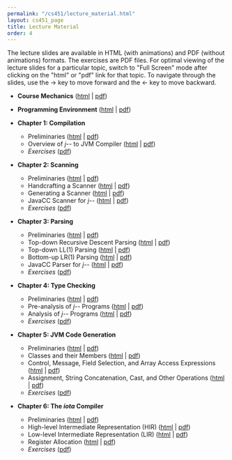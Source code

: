 ```yaml
---
permalink: "/cs451/lecture_material.html"
layout: cs451_page
title: Lecture Material
order: 4
---
```


The lecture slides are available in HTML (with animations) and PDF (without animations) formats. The exercises are PDF files. For optimal viewing of the lecture slides for a particular topic, switch to "Full Screen" mode after clicking on the "html" or "pdf" link for that topic. To navigate through the slides, use the &rarr; key to move forward and the &larr; key to move backward.

- **Course Mechanics** ([html](https://www.cs.umb.edu/~siyer/teaching/cs451/CourseMechanics.html) \| [pdf](https://www.cs.umb.edu/~siyer/teaching/cs451/CourseMechanics.pdf))

- **Programming Environment** ([html](https://www.cs.umb.edu/~siyer/teaching/cs451/ProgrammingEnvironment.html) \| [pdf](https://www.cs.umb.edu/~siyer/teaching/cs451/ProgrammingEnvironment.pdf))

- **Chapter 1: Compilation** 
  - Preliminaries ([html](https://www.cs.umb.edu/~siyer/teaching/cs451/Compilation1.html) \| [pdf](https://www.cs.umb.edu/~siyer/teaching/cs451/Compilation1.pdf))
  - Overview of *j\-\-* to JVM Compiler ([html](https://www.cs.umb.edu/~siyer/teaching/cs451/Compilation2.html) \| [pdf](https://www.cs.umb.edu/~siyer/teaching/cs451/Compilation2.pdf))
  - *Exercises* ([pdf](https://www.cs.umb.edu/~siyer/teaching/cs451/compilation_exercises.pdf))
  
- **Chapter 2: Scanning**
  - Preliminaries ([html](https://www.cs.umb.edu/~siyer/teaching/cs451/Scanning1.html) \| [pdf](https://www.cs.umb.edu/~siyer/teaching/cs451/Scanning1.pdf))
  - Handcrafting a Scanner ([html](https://www.cs.umb.edu/~siyer/teaching/cs451/Scanning2.html) \| [pdf](https://www.cs.umb.edu/~siyer/teaching/cs451/Scanning2.pdf))
  - Generating a Scanner ([html](https://www.cs.umb.edu/~siyer/teaching/cs451/Scanning3.html) \| [pdf](https://www.cs.umb.edu/~siyer/teaching/cs451/Scanning3.pdf))
  - JavaCC Scanner for *j\-\-* ([html](https://www.cs.umb.edu/~siyer/teaching/cs451/Scanning4.html) \| [pdf](https://www.cs.umb.edu/~siyer/teaching/cs451/Scanning4.pdf))
  - *Exercises* ([pdf](https://www.cs.umb.edu/~siyer/teaching/cs451/scanning_exercises.pdf))
  
- **Chapter 3: Parsing**
  - Preliminaries ([html](https://www.cs.umb.edu/~siyer/teaching/cs451/Parsing1.html) \| [pdf](https://www.cs.umb.edu/~siyer/teaching/cs451/Parsing1.pdf))
  - Top-down Recursive Descent Parsing ([html](https://www.cs.umb.edu/~siyer/teaching/cs451/Parsing2.html) \| [pdf](https://www.cs.umb.edu/~siyer/teaching/cs451/Parsing2.pdf))
  - Top-down LL(1) Parsing ([html](https://www.cs.umb.edu/~siyer/teaching/cs451/Parsing3.html) \| [pdf](https://www.cs.umb.edu/~siyer/teaching/cs451/Parsing3.pdf))
  - Bottom-up LR(1) Parsing ([html](https://www.cs.umb.edu/~siyer/teaching/cs451/Parsing4.html) \| [pdf](https://www.cs.umb.edu/~siyer/teaching/cs451/Parsing4.pdf))
  - JavaCC Parser for *j\-\-* ([html](https://www.cs.umb.edu/~siyer/teaching/cs451/Parsing5.html) \| [pdf](https://www.cs.umb.edu/~siyer/teaching/cs451/Parsing5.pdf))
  - *Exercises* ([pdf](https://www.cs.umb.edu/~siyer/teaching/cs451/parsing_exercises.pdf))
  
- **Chapter 4: Type Checking**
  - Preliminaries ([html](https://www.cs.umb.edu/~siyer/teaching/cs451/TypeChecking1.html) \| [pdf](https://www.cs.umb.edu/~siyer/teaching/cs451/TypeChecking1.pdf))
  - Pre-analysis of *j\-\-* Programs ([html](https://www.cs.umb.edu/~siyer/teaching/cs451/TypeChecking2.html) \| [pdf](https://www.cs.umb.edu/~siyer/teaching/cs451/TypeChecking2.pdf))
  - Analysis of *j\-\-* Programs ([html](https://www.cs.umb.edu/~siyer/teaching/cs451/TypeChecking3.html) \| [pdf](https://www.cs.umb.edu/~siyer/teaching/cs451/TypeChecking3.pdf))
  - *Exercises* ([pdf](https://www.cs.umb.edu/~siyer/teaching/cs451/type_checking_exercises.pdf))
  
- **Chapter 5: JVM Code Generation**
  - Preliminaries ([html](https://www.cs.umb.edu/~siyer/teaching/cs451/JvmCodegen1.html) \| [pdf](https://www.cs.umb.edu/~siyer/teaching/cs451/JvmCodegen1.pdf))
  - Classes and their Members ([html](https://www.cs.umb.edu/~siyer/teaching/cs451/JvmCodegen2.html) \| [pdf](https://www.cs.umb.edu/~siyer/teaching/cs451/JvmCodegen2.pdf))
  - Control, Message, Field Selection, and Array Access Expressions ([html](https://www.cs.umb.edu/~siyer/teaching/cs451/JvmCodegen3.html) \| [pdf](https://www.cs.umb.edu/~siyer/teaching/cs451/JvmCodegen3.pdf))
  - Assignment, String Concatenation, Cast, and Other Operations ([html](https://www.cs.umb.edu/~siyer/teaching/cs451/JvmCodegen4.html) \| [pdf](https://www.cs.umb.edu/~siyer/teaching/cs451/JvmCodegen4.pdf))
  - *Exercises* ([pdf](https://www.cs.umb.edu/~siyer/teaching/cs451/jvm_codegen_exercises.pdf))
  
- **Chapter 6: The *iota* Compiler**
  - Preliminaries ([html](https://www.cs.umb.edu/~siyer/teaching/cs451/IotaCompiler1.html) \| [pdf](https://www.cs.umb.edu/~siyer/teaching/cs451/IotaCompiler1.pdf))
  - High-level Intermediate Representation (HIR) ([html](https://www.cs.umb.edu/~siyer/teaching/cs451/IotaCompiler2.html) \| [pdf](https://www.cs.umb.edu/~siyer/teaching/cs451/IotaCompiler2.pdf))
  - Low-level Intermediate Representation (LIR) ([html](https://www.cs.umb.edu/~siyer/teaching/cs451/IotaCompiler3.html) \| [pdf](https://www.cs.umb.edu/~siyer/teaching/cs451/IotaCompiler3.pdf))
  - Register Allocation ([html](https://www.cs.umb.edu/~siyer/teaching/cs451/IotaCompiler4.html) \| [pdf](https://www.cs.umb.edu/~siyer/teaching/cs451/IotaCompiler4.pdf))
  - *Exercises* ([pdf](https://www.cs.umb.edu/~siyer/teaching/cs451/iota_compiler_exercises.pdf))
